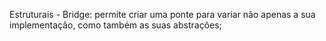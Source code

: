 ﻿Estruturais - Bridge: permite criar uma ponte para variar não apenas a sua implementação, como também as suas abstrações;